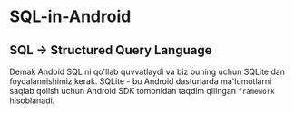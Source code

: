 # SQL-in-Android 

## SQL -> Structured Query Language
  Demak Andoid SQL ni qo'llab quvvatlaydi va biz buning uchun SQLite dan foydalannishimiz kerak.
  SQLite - bu Android dasturlarda ma'lumotlarni saqlab qolish uchun Android SDK tomonidan taqdim qilingan `framework` hisoblanadi.
